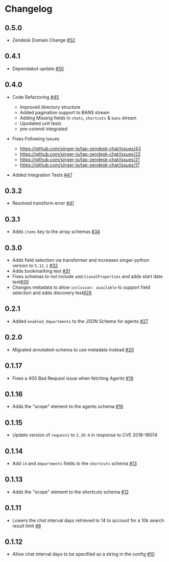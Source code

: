 # Changelog

## 0.5.0
  * Zendesk Domain Change [#52](https://github.com/singer-io/tap-zendesk-chat/pull/52)

## 0.4.1
  * Dependabot update [#50](https://github.com/singer-io/tap-zendesk-chat/pull/50)

## 0.4.0
  * Code Refactoring [#45](https://github.com/singer-io/tap-zendesk-chat/pull/45)
    - Improved directory structure
    - Added pagination support to BANS stream
    - Adding Missing fields in `chats`, `shortcuts` & `bans` stream
    - Upodated unit tests
    - pre-commit integrated

  * Fixes Following issues
    - https://github.com/singer-io/tap-zendesk-chat/issues/43
    - https://github.com/singer-io/tap-zendesk-chat/issues/22
    - https://github.com/singer-io/tap-zendesk-chat/issues/21
    - https://github.com/singer-io/tap-zendesk-chat/issues/17

  * Added Integration Tests [#47](https://github.com/singer-io/tap-zendesk-chat/pull/47)


## 0.3.2
  * Resolved transform error [#41](https://github.com/singer-io/tap-zendesk-chat/pull/41)
## 0.3.1
  * Adds `items` key to the array schemas [#34](https://github.com/singer-io/tap-zendesk-chat/pull/34)
## 0.3.0
  * Adds field selection via transformer and increases singer-python version to `5.12.1` [#32](https://github.com/singer-io/tap-zendesk-chat/pull/32)
  * Adds bookmarking test [#31](https://github.com/singer-io/tap-zendesk-chat/pull/31)
  * Fixes schemas to not include `additionalProperties` and adds start date test[#30](https://github.com/singer-io/tap-zendesk-chat/pull/30)
  * Changes metadata to allow `inclusion: available` to support field selection and adds discovery test[#29](https://github.com/singer-io/tap-zendesk-chat/pull/29)

## 0.2.1
  * Added `enabled_departments` to the JSON Schema for agents [#27](https://github.com/singer-io/tap-zendesk-chat/pull/27)

## 0.2.0
  * Migrated annotated-schema to use metadata instead [#20](https://github.com/singer-io/tap-zendesk-chat/pull/20)

## 0.1.17
  * Fixes a 400 Bad Request issue when fetching Agents [#19](https://github.com/singer-io/tap-zendesk-chat/pull/19)

## 0.1.16
  * Adds the "scope" element to the agents schema [#16](https://github.com/singer-io/tap-zendesk-chat/pull/16)

## 0.1.15
  * Update version of `requests` to `2.20.0` in response to CVE 2018-18074

## 0.1.14
  * Add `id` and `departments` fields to the `shortcuts` schema [#13](https://github.com/singer-io/tap-zendesk-chat/pull/13)

## 0.1.13
  * Adds the "scope" element to the shortcuts schema [#12](https://github.com/singer-io/tap-zendesk-chat/pull/12)

## 0.1.11
  * Lowers the chat interval days retrieved to 14 to account for a 10k search result limit [#8](https://github.com/singer-io/tap-zendesk-chat/pull/8)

## 0.1.12
  * Allow chat interval days to be specified as a string in the config [#10](https://github.com/singer-io/tap-zendesk-chat/pull/10)